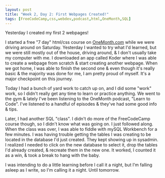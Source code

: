 ```yaml
---
layout: post
title: "Week 2, Day 2: First Webpages Created!"
tags: [FreeCodeCamp,css,webdev,podcast,html,OneMonth,SQL]
---
```


Yesterday I created my first 2 webpages! 

I started a free "7 day" html/css course on [OneMonth.com](https://onemonth.com) while we were driving around on Saturday. Yesterday I wanted to try what I'd learned, but we were still mostly out of the house, driving around, & I don't usually take my computer with me. I downloaded an app called Koder where I was able to create a webpage from scratch & start creating another webpage. When we got home, I was able to finish the second one & even though it's really basic & the majority was done for me, I am pretty proud of myself. It's a major checkpoint on this journey.

Today I had a bunch of yard work to catch up on, and I did some "work" work, so I didn't really get any time to learn or practice anything. We went to the gym & lately I've been listening to the OneMonth podcast, "Learn to Code". I've listened to a handful of episodes & they've had some good info & tips. 

Later, I had another SQL "class". I didn't do more of the FreeCodeCamp course though, so I didn't know what was going on. I just followed along. When the class was over, I was able to fiddle with mySQL Workbench for a few minutes. I was having trouble getting the tables I was creating to be located in the database I'd just created. They kept showing up in sysadmin. I realized I needed to click on the new database to select it, drop the tables I'd already created, & recreate them in the new one. It worked, I counted it as a win, & took a break to hang with the baby.

I was intending to do a little learning before I call it a night, but I'm falling asleep as I write, so I'm calling it a night. Until tomorrow.
